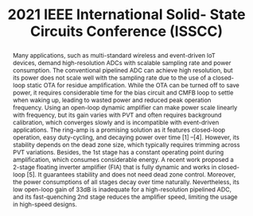 ---
title: 2021 IEEE International Solid- State Circuits Conference (ISSCC)

authors:
- Xiyuan Tang
- Xiangxing Yang
- Jiaxin Liu
- Wei Shi
- David Z. Pan
- Nan Sun

publishDate: "2021-02-13"

summary: ISSCC, 2021

abstract: "Many applications, such as multi-standard wireless and event-driven IoT devices, demand high-resolution ADCs with scalable sampling rate and power consumption. The conventional pipelined ADC can achieve high resolution, but its power does not scale well with the sampling rate due to the use of a closed-loop static OTA for residue amplification. While the OTA can be turned off to save power, it requires considerable time for the bias circuit and CMFB loop to settle when waking up, leading to wasted power and reduced peak operation frequency. Using an open-loop dynamic amplifier can make power scale linearly with frequency, but its gain varies with PVT and often requires background calibration, which converges slowly and is incompatible with event-driven applications. The ring-amp is a promising solution as it features closed-loop operation, easy duty-cycling, and decaying power over time [1] –[4]. However, its stability depends on the dead zone size, which typically requires trimming across PVT variations. Besides, the 1st stage has a constant operating point during amplification, which consumes considerable energy. A recent work proposed a 2-stage floating inverter amplifier (FIA) that is fully dynamic and works in closed-loop [5]. It guarantees stability and does not need dead zone control. Moreover, the power consumptions of all stages decay over time naturally. Nevertheless, its low open-loop gain of 33dB is inadequate for a high-resolution pipelined ADC, and its fast-quenching 2nd stage reduces the amplifier speed, limiting the usage in high-speed designs."

publication_types: ["1"]

publication: "2021 IEEE International Solid- State Circuits Conference (ISSCC)"



links:
- name: IEEE Xplore
  url: https://ieeexplore.ieee.org/document/9365753/
---